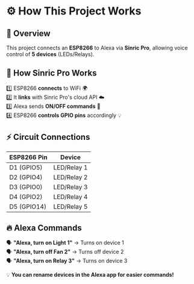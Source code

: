 # ⚙️ How This Project Works  

## 🎯 Overview  
This project connects an **ESP8266** to Alexa via **Sinric Pro**, allowing voice control of **5 devices** (LEDs/Relays).  

## 🔗 How Sinric Pro Works  
1️⃣ ESP8266 **connects** to WiFi 🌍  
2️⃣ It **links** with Sinric Pro's cloud API ☁️  
3️⃣ Alexa sends **ON/OFF commands** 🎤  
4️⃣ ESP8266 **controls GPIO pins** accordingly 💡  

## ⚡ Circuit Connections  
| ESP8266 Pin | Device |
|------------|--------|
| D1 (GPIO5) | LED/Relay 1 |
| D2 (GPIO4) | LED/Relay 2 |
| D3 (GPIO0) | LED/Relay 3 |
| D4 (GPIO2) | LED/Relay 4 |
| D5 (GPIO14) | LED/Relay 5 |

## 🔥 Alexa Commands  
🗣️ **"Alexa, turn on Light 1"** → Turns on device 1  
🗣️ **"Alexa, turn off Fan 2"** → Turns off device 2  
🗣️ **"Alexa, turn on Relay 3"** → Turns on device 3  

💡 **You can rename devices in the Alexa app for easier commands!**  
